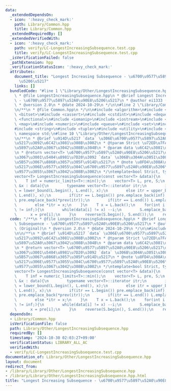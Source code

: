 ```yaml
---
data:
  _extendedDependsOn:
  - icon: ':heavy_check_mark:'
    path: Library/Common.hpp
    title: Library/Common.hpp
  _extendedRequiredBy: []
  _extendedVerifiedWith:
  - icon: ':heavy_check_mark:'
    path: verify/LC-LongestIncreasingSubsequence.test.cpp
    title: verify/LC-LongestIncreasingSubsequence.test.cpp
  _isVerificationFailed: false
  _pathExtension: hpp
  _verificationStatusIcon: ':heavy_check_mark:'
  attributes:
    document_title: "Longest Increasing Subsequence - \u6700\u9577\u5897\u52A0\u90E8\
      \u5206\u5217"
    links: []
  bundledCode: "#line 1 \"Library/Other/LongestIncreasingSubsequence.hpp\"\n/**\n\
    \ * @file LongestIncreasingSubsequence.hpp\n * @brief Longest Increasing Subsequence\
    \ - \u6700\u9577\u5897\u52A0\u90E8\u5206\u5217\n * @author ei1333 (Original)\n\
    \ * @version 2.0\n * @date 2024-10-29\n */\n\n#line 2 \"Library/Common.hpp\"\n\
    \n/**\n * @file Common.hpp\n */\n\n#include <algorithm>\n#include <array>\n#include\
    \ <bitset>\n#include <cassert>\n#include <cstdint>\n#include <deque>\n#include\
    \ <functional>\n#include <iomanip>\n#include <iostream>\n#include <limits>\n#include\
    \ <map>\n#include <numeric>\n#include <queue>\n#include <set>\n#include <stack>\n\
    #include <string>\n#include <tuple>\n#include <utility>\n#include <vector>\nusing\
    \ namespace std;\n#line 10 \"Library/Other/LongestIncreasingSubsequence.hpp\"\n\
    \n/**\n * @brief \u914D\u5217 `data` \u306E\u6700\u9577\u5897\u52A0\u90E8\u5206\
    \u5217\u3092\u6C42\u3081\u308B\u3002\n * @tparam Strict \u72ED\u7FA9\u5358\u8ABF\
    \u5897\u52A0\u3067\u3042\u308B\u304B\n * @param data \u6C42\u3081\u308B\u914D\u5217\
    \n * @return vector<T> \u6700\u9577\u5897\u52A0\u90E8\u5206\u5217\u306E 1 \u3064\
    \u3067\u3001\u5404\u8981\u7D20\u3092 `data` \u306B\u304A\u3051\u308B\u6DFB\u3048\
    \u5B57\u3067\u8868\u3057\u305F\u914D\u5217\n * @note \u8FD4\u308A\u5024\u306E\u914D\
    \u5217\u306E\u9577\u3055\u304C\u6700\u9577\u5897\u52A0\u90E8\u5206\u5217\u306E\
    \u9577\u3055\u3067\u3042\u308B\u3002\n */\ntemplate<bool Strict, typename T>\n\
    vector<T> LongestIncreasingSubsequence(const vector<T> &data){\n    int N = (int)data.size();\n\
    \    T inf = numeric_limits<T>::min();\n    vector<T> L, pre, S;\n    for(auto\
    \ &x : data){\n        typename vector<T>::iterator itr;\n        if(Strict) itr\
    \ = lower_bound(L.begin(), L.end(), x);\n        else itr = upper_bound(L.begin(),\
    \ L.end(), x);\n        if(itr == L.begin()) pre.emplace_back(inf);\n        else\
    \ pre.emplace_back(*prev(itr));\n        if(itr == L.end()) L.emplace_back(x);\n\
    \        else *itr = x;\n    }\n    T x = L.back();\n    for(int i = N - 1; x\
    \ != inf;){\n        while(data[i] != x) --i;\n        S.emplace_back(i);\n  \
    \      x = pre[i];\n    }\n    reverse(S.begin(), S.end());\n    return S;\n}\n"
  code: "/**\n * @file LongestIncreasingSubsequence.hpp\n * @brief Longest Increasing\
    \ Subsequence - \u6700\u9577\u5897\u52A0\u90E8\u5206\u5217\n * @author ei1333\
    \ (Original)\n * @version 2.0\n * @date 2024-10-29\n */\n\n#include \"../Common.hpp\"\
    \n\n/**\n * @brief \u914D\u5217 `data` \u306E\u6700\u9577\u5897\u52A0\u90E8\u5206\
    \u5217\u3092\u6C42\u3081\u308B\u3002\n * @tparam Strict \u72ED\u7FA9\u5358\u8ABF\
    \u5897\u52A0\u3067\u3042\u308B\u304B\n * @param data \u6C42\u3081\u308B\u914D\u5217\
    \n * @return vector<T> \u6700\u9577\u5897\u52A0\u90E8\u5206\u5217\u306E 1 \u3064\
    \u3067\u3001\u5404\u8981\u7D20\u3092 `data` \u306B\u304A\u3051\u308B\u6DFB\u3048\
    \u5B57\u3067\u8868\u3057\u305F\u914D\u5217\n * @note \u8FD4\u308A\u5024\u306E\u914D\
    \u5217\u306E\u9577\u3055\u304C\u6700\u9577\u5897\u52A0\u90E8\u5206\u5217\u306E\
    \u9577\u3055\u3067\u3042\u308B\u3002\n */\ntemplate<bool Strict, typename T>\n\
    vector<T> LongestIncreasingSubsequence(const vector<T> &data){\n    int N = (int)data.size();\n\
    \    T inf = numeric_limits<T>::min();\n    vector<T> L, pre, S;\n    for(auto\
    \ &x : data){\n        typename vector<T>::iterator itr;\n        if(Strict) itr\
    \ = lower_bound(L.begin(), L.end(), x);\n        else itr = upper_bound(L.begin(),\
    \ L.end(), x);\n        if(itr == L.begin()) pre.emplace_back(inf);\n        else\
    \ pre.emplace_back(*prev(itr));\n        if(itr == L.end()) L.emplace_back(x);\n\
    \        else *itr = x;\n    }\n    T x = L.back();\n    for(int i = N - 1; x\
    \ != inf;){\n        while(data[i] != x) --i;\n        S.emplace_back(i);\n  \
    \      x = pre[i];\n    }\n    reverse(S.begin(), S.end());\n    return S;\n}"
  dependsOn:
  - Library/Common.hpp
  isVerificationFile: false
  path: Library/Other/LongestIncreasingSubsequence.hpp
  requiredBy: []
  timestamp: '2024-10-30 02:03:27+09:00'
  verificationStatus: LIBRARY_ALL_AC
  verifiedWith:
  - verify/LC-LongestIncreasingSubsequence.test.cpp
documentation_of: Library/Other/LongestIncreasingSubsequence.hpp
layout: document
redirect_from:
- /library/Library/Other/LongestIncreasingSubsequence.hpp
- /library/Library/Other/LongestIncreasingSubsequence.hpp.html
title: "Longest Increasing Subsequence - \u6700\u9577\u5897\u52A0\u90E8\u5206\u5217"
---
```

